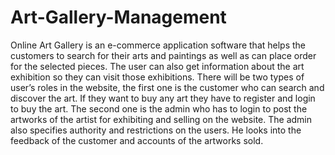 # Art-Gallery-Management
Online Art Gallery is an e-commerce application software that helps the customers to search for their arts and paintings as well as can place order for the selected pieces. The user can also get information about the art exhibition so they can visit those exhibitions.
There will be two types of user’s roles in the website, the first one is the customer who can search and discover the art. If they want to buy any art they have to register and login to buy the art.
The second one is the admin who has to login to post the artworks of the artist for exhibiting and selling on the website. The admin also specifies authority and restrictions on the users. He looks into the feedback of the customer and accounts of the artworks sold.
